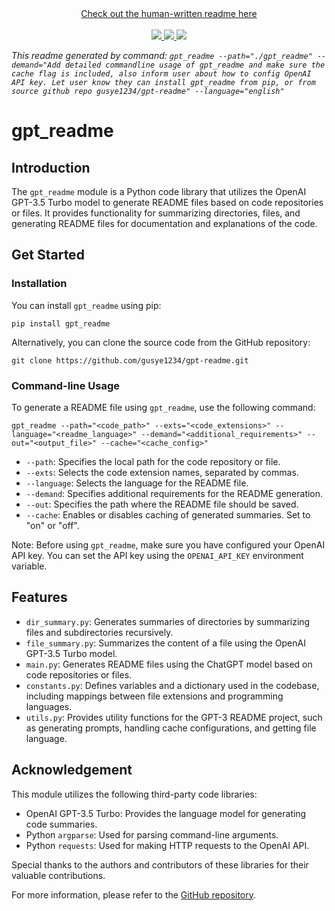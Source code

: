 <div align="center">
  <div>
     <a href="https://github.com/gusye1234/gpt-readme/blob/main/readme_human.md">
      Check out the human-written readme here
    </a>
    <br/>
    <br/>
  </div>
    <a href="https://github.com/gusye1234/gpt-readme">
      <img src="https://img.shields.io/badge/written_by-GPT-green">
    </a>
    <a href="https://github.com/gusye1234/gpt-readme">
      <img src="https://img.shields.io/badge/could_be-Wrong-red">
    </a>
    <a href="https://pypi.org/project/gpt_readme/">
      <img src="https://img.shields.io/pypi/v/gpt_readme.svg">
    </a>
</div>

*This readme generated by command: `gpt_readme --path="./gpt_readme" --demand="Add detailed commandline usage of gpt_readme and make sure the cache flag is included, also inform user about how to config OpenAI API key. Let user know they can install gpt_readme from pip, or from source github repo gusye1234/gpt-readme" --language="english"`*

# gpt_readme

## Introduction

The `gpt_readme` module is a Python code library that utilizes the OpenAI GPT-3.5 Turbo model to generate README files based on code repositories or files. It provides functionality for summarizing directories, files, and generating README files for documentation and explanations of the code.

## Get Started

### Installation

You can install `gpt_readme` using pip:

```
pip install gpt_readme
```

Alternatively, you can clone the source code from the GitHub repository:

```
git clone https://github.com/gusye1234/gpt-readme.git
```

### Command-line Usage

To generate a README file using `gpt_readme`, use the following command:

```
gpt_readme --path="<code_path>" --exts="<code_extensions>" --language="<readme_language>" --demand="<additional_requirements>" --out="<output_file>" --cache="<cache_config>"
```

- `--path`: Specifies the local path for the code repository or file.
- `--exts`: Selects the code extension names, separated by commas.
- `--language`: Selects the language for the README file.
- `--demand`: Specifies additional requirements for the README generation.
- `--out`: Specifies the path where the README file should be saved.
- `--cache`: Enables or disables caching of generated summaries. Set to "on" or "off".

Note: Before using `gpt_readme`, make sure you have configured your OpenAI API key. You can set the API key using the `OPENAI_API_KEY` environment variable.

## Features

- `dir_summary.py`: Generates summaries of directories by summarizing files and subdirectories recursively.
- `file_summary.py`: Summarizes the content of a file using the OpenAI GPT-3.5 Turbo model.
- `main.py`: Generates README files using the ChatGPT model based on code repositories or files.
- `constants.py`: Defines variables and a dictionary used in the codebase, including mappings between file extensions and programming languages.
- `utils.py`: Provides utility functions for the GPT-3 README project, such as generating prompts, handling cache configurations, and getting file language.

## Acknowledgement

This module utilizes the following third-party code libraries:

- OpenAI GPT-3.5 Turbo: Provides the language model for generating code summaries.
- Python `argparse`: Used for parsing command-line arguments.
- Python `requests`: Used for making HTTP requests to the OpenAI API.

Special thanks to the authors and contributors of these libraries for their valuable contributions.

For more information, please refer to the [GitHub repository](https://github.com/gusye1234/gpt-readme).
